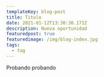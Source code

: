 ```yaml
---
templateKey: blog-post
title: Titulo
date: 2021-01-12T13:30:30.171Z
description: Nueva oportunidad
featuredpost: true
featuredimage: /img/blog-index.jpg
tags:
  - tag
---
```

Probando probando